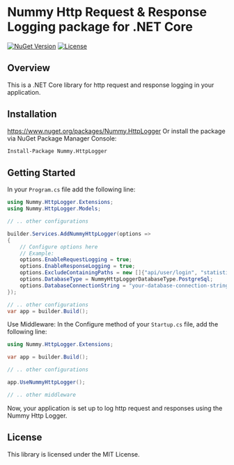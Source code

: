 # Nummy Http Request & Response Logging package for .NET Core

[![NuGet Version](https://img.shields.io/nuget/v/Nummy.HttpLogger.svg)](https://www.nuget.org/packages/Nummy.HttpLogger/)
[![License](https://img.shields.io/badge/license-MIT-blue.svg)](LICENSE)

## Overview

This is a .NET Core library for http request and response logging in your application.

## Installation

https://www.nuget.org/packages/Nummy.HttpLogger
Or install the package via NuGet Package Manager Console:

```bash
Install-Package Nummy.HttpLogger
```

## Getting Started

In your `Program.cs` file add the following line:

```csharp
using Nummy.HttpLogger.Extensions;
using Nummy.HttpLogger.Models;
```

```csharp
// .. other configurations

builder.Services.AddNummyHttpLogger(options =>
{
    // Configure options here
    // Example: 
    options.EnableRequestLogging = true;
    options.EnableResponseLogging = true;
    options.ExcludeContainingPaths = new []{"api/user/login", "statistics", "user/create" };
    options.DatabaseType = NummyHttpLoggerDatabaseType.PostgreSql;
    options.DatabaseConnectionString = "your-database-connection-string";
});

// .. other configurations
var app = builder.Build();
```

Use Middleware: In the Configure method of your `Startup.cs` file, add the following line:

```csharp
using Nummy.HttpLogger.Extensions;
```

```csharp
var app = builder.Build();

// .. other configurations

app.UseNummyHttpLogger();

// .. other middleware
```

Now, your application is set up to log http request and responses using the Nummy Http Logger.

## License

This library is licensed under the MIT License.